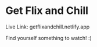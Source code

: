# Get Flix and Chill

Live Link: <a src="getflixandchill.netlify.app
">getflixandchill.netlify.app</a>

Find yourself something to watch! :)
